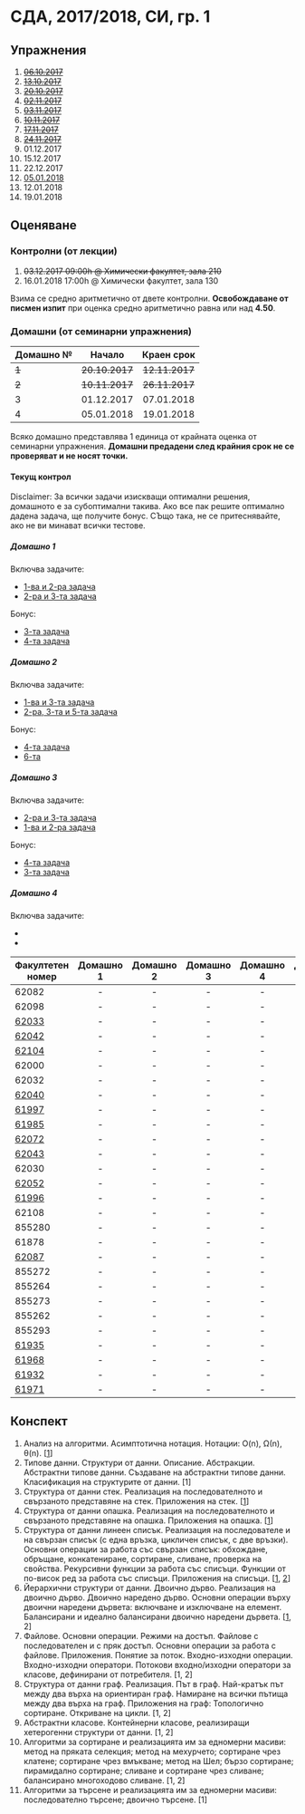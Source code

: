 # СДА, 2017/2018, СИ, гр. 1

## Упражнения

1. ~~[06.10.2017](exercises/exercise00)~~
1. ~~[13.10.2017](exercises/exercise01)~~
1. ~~[20.10.2017](exercises/exercise02)~~
1. ~~[02.11.2017](exercises/exercise04)~~
1. ~~[03.11.2017](exercises/exercise05)~~
1. ~~[10.11.2017](exercises/exercise06)~~
1. ~~[17.11.2017](exercises/exercise07)~~
1. ~~[24.11.2017](exercises/exercise08)~~
1. 01.12.2017
1. 15.12.2017
1. 22.12.2017
1. [05.01.2018](exercises/exercise11)
1. 12.01.2018
1. 19.01.2018

## Оценяване

### Контролни (от лекции)
1. ~~03.12.2017 09:00h @ Химически факултет, зала 210~~
1. 16.01.2018 17:00h @ Химически факултет, зала 130

Взима се средно аритметично от двете контролни. **Освобождаване от писмен изпит** при оценка средно аритметично равна или над **4.50**.

### Домашни (от семинарни упражнения)
| Домашно № | Начало         | Краен срок     |
|-----------|:--------------:|:--------------:|
| ~~1~~     | ~~20.10.2017~~ | ~~12.11.2017~~ |
| ~~2~~     | ~~10.11.2017~~ | ~~26.11.2017~~ |
| 3         | 01.12.2017     | 07.01.2018     |
| 4         | 05.01.2018     | 19.01.2018     |

Всяко домашно представлява 1 единица от крайната оценка от семинарни упражнения. **Домашни предадени след крайния срок не се проверяват и не носят точки.**

#### Текущ контрол

Disclaimer: За всички задачи изискващи оптимални решения, домашното е за субоптимални такива. Ако все пак решите оптимално дадена задача, ще получите бонус. СЪщо така, не се притеснявайте, ако не ви минават всички тестове.

##### Домашно 1

Включва задачите:
* [1-ва и 2-ра задача](exercises/exercise02#Задачи)
* [2-ра и 3-та задача](exercises/exercise04#Задачи)

Бонус:
* [3-та задача](exercises/exercise02#Задачи)
* [4-та задача](exercises/exercise04#Задачи)

##### Домашно 2
Включва задачите:
* [1-ва и 3-та задача](exercises/exercise05#Задачи)
* [2-ра, 3-та и 5-та задача](exercises/exercise06#Задачи)

Бонус:
* [4-та задача](exercises/exercise05#Задачи)
* [6-та](exercises/exercise06#Задачи)

##### Домашно 3
Включва задачите:
* [2-ра и 3-та задача](https://github.com/fmi-lab/sda-2017-si-2/tree/master/exercises/exercise09#Задачи)
* [1-ва и 2-ра задача](https://github.com/fmi-lab/sda-2017-si-2/tree/master/exercises/exercise10#Задачи)

Бонус:
* [4-та задача](https://github.com/fmi-lab/sda-2017-si-2/tree/master/exercises/exercise09#Задачи)
* [3-та задача](https://github.com/fmi-lab/sda-2017-si-2/tree/master/exercises/exercise10#Задачи)

##### Домашно 4
Включва задачите:
* []()
* []()

| Факултетен номер | Домашно 1 | Домашно 2 | Домашно 3 | Домашно 4 | Домашно 5 | Крайна оценка |
|------------------|:---------:|:---------:|:---------:|:---------:|:---------:|---------------|
| 62082            | -         | -         | -         | -         | -         | 2             |
| 62098            | -         | -         | -         | -         | -         | 2             |
| [62033](https://github.com/gtnikolov/SDA)            | -         | -         | -         | -         | -         | 2             |
| [62042](https://github.com/georgiharak/SDA-Homeworks) | -         | -         | -         | -         | -         | 2             |
| [62104](https://github.com/play4uman/SDA---Homeworks) | -         | -         | -         | -         | -         | 2             |
| 62000            | -         | -         | -         | -         | -         | 2             |
| 62032            | -         | -         | -         | -         | -         | 2             |
| [62040](https://github.com/Impera7)            | -         | -         | -         | -         | -         | 2             |
| [61997](https://github.com/arimmy/sda) | -         | -         | -         | -         | -         | 2             |
| [61985](https://github.com/NadezhdaIvelinova) | -         | -         | -         | -         | -         | 2             |
| [62072](https://github.com/NikolayKIvanov/SDA)            | -         | -         | -         | -         | -         | 2             |
| [62043](https://github.com/nidimi/sda) | -         | -         | -         | -         | -         | 2             |
| 62030            | -         | -         | -         | -         | -         | 2             |
| [62052](https://github.com/petyazh)            | -         | -         | -         | -         | -         | 2             |
| [61996](https://github.com/plamWorks/sda-hw) | -         | -         | -         | -         | -         | 2             |
| 62108            | -         | -         | -         | -         | -         | 2             |
| 855280           | -         | -         | -         | -         | -         | 2             |
| 61878            | -         | -         | -         | -         | -         | 2             |
| [62087](https://drive.google.com/drive/folders/0B_MfIUTwBkofRmZCLTQ0czVzYkk) | -         | -         | -         | -         | -         | 2             |
| 855272          | -         | -         | -         | -         | -         | 2             |
| 855264          | -         | -         | -         | -         | -         | 2             |
| 855273          | -         | -         | -         | -         | -         | 2             |
| 855262          | -         | -         | -         | -         | -         | 2             |
| 855293          | -         | -         | -         | -         | -         | 2             |
| [61935](https://drive.google.com/drive/folders/1scu9-W_YuE3GIfQtK1wNIx7aD7B-_bxX) | -         | -         | -         | -         | -         | 2             |
| [61968](https://drive.google.com/drive/folders/1eOKrt-KP8mJM_xwEoNxbetZPXsmUSPIP) | -         | -         | -         | -         | -         | 2             |
| [61932](https://drive.google.com/open?id=15ImGxA93WbyGXzKdNKGXDPWP8D5sBtyn) | -         | -         | -         | -         | -         | 2             |
| [61971](https://github.com/Kaloyan96/Homework1) | -         | -         | -         | -         | -         | 2             |


## Конспект

1. Анализ на алгоритми. Асимптотична нотация. Нотации: O(n), Ω(n), θ(n). [[1](exercises/exercise02)]
1. Типове данни. Структури от данни. Описание. Абстракции. Абстрактни типове данни. Създаване на абстрактни типове данни. Класификация на структурите от данни. [1]
1. Структура от данни стек. Реализация на последователното и свързаното представяне на стек. Приложения на стек. [[1](exercises/exercise04)]
1. Структура от данни опашка. Реализация на последователното и свързаното представяне на опашка. Приложения на опашка. [[1](exercises/exercise05)]
1. Структура от данни линеен списък. Реализация на последователе и на свързан списък (с една връзка, цикличен списък, с две връзки). Основни операции за работа със свързан списък: обхождане, обръщане, конкатениране, сортиране, сливане, проверка на свойства. Рекурсивни функции за работа със списъци. Функции от по-висок ред за работа със списъци. Приложения на списъци. [[1](exercises/exercise06), [2](exercises/exercise07)]
1. Йерархични структури от данни. Двоично дърво. Реализация на двоично дърво. Двоично наредено дърво. Основни операции върху двоични наредени дървета: включване и изключване на елемент. Балансирани и идеално балансирани двоично наредени дървета. [[1](exercises/exercise08), 2]
1. Файлове. Основни операции. Режими на достъп. Файлове с последователен и с пряк достъп. Основни операции за работа с файлове. Приложения. Понятие за поток. Входно-изходни операции. Входно-изходни оператори. Потокови входно/изходни оператори за класове, дефинирани от потребителя. [1, 2]
1. Структура от данни граф. Реализация. Път в граф. Най-кратък път между два върха на ориентиран граф. Намиране на всички пътища между два върха на граф. Приложения на граф: Топологично сортиране. Откриване на цикли. [1, 2]
1. Абстрактни класове. Контейнерни класове, реализиращи хетерогенни структури от данни. [1, 2]
1. Алгоритми за сортиране и реализацията им за едномерни масиви: метод на пряката селекция; метод на мехурчето; сортиране чрез клатене; сортиране чрез вмъкване; метод на Шел; бързо сортиране; пирамидално сортиране; сливане и сортиране чрез сливане; балансирано многоходово сливане. [1, 2]
1. Алгоритми за търсене и реализацията им за едномерни масиви: последователно търсене; двоично търсене. [1]
